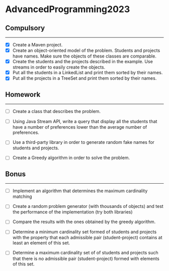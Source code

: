 
# AdvancedProgramming2023
## Compulsory

------

- [x] Create a Maven project.
- [x] Create an object-oriented model of the problem. Students and projects have names. Make sure the objects of these classes are comparable.
- [x] Create the students and the projects described in the example. Use streams in order to easily create the objects.
- [x] Put all the students in a LinkedList and print them sorted by their names.
- [x] Put all the projects in a TreeSet and print them sorted by their names.

## Homework

------  
- [ ] Create a class that describes the problem.
- [ ] Using Java Stream API, write a query that display all the students that have a number of preferences lower than the average number of preferences.
- [ ] Use a third-party library in order to generate random fake names for students and projects.
- [ ] Create a Greedy algorithm in order to solve the problem.


## Bonus

------  
- [ ] Implement an algorithm that determines the maximum cardinality matching
- [ ] Create a random problem generator (with thousands of objects) and test the performance of the implementation (try both libraries)
- [ ] Compare the results with the ones obtained by the greedy algorithm.
- [ ] Determine a minimum cardinality set formed of students and projects with the property that each admissible pair (student-project) contains at least an element of this set.
- [ ] Determine a maximum cardinality set of of students and projects such that there is no admissible pair (student-project) formed with elements of this set.

